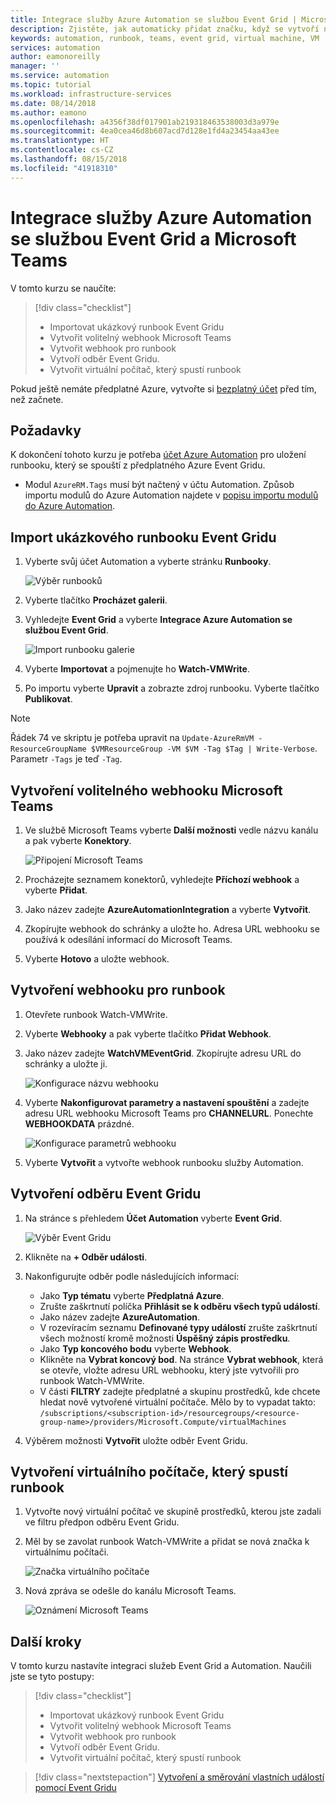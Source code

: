 ```yaml
---
title: Integrace služby Azure Automation se službou Event Grid | Microsoft Docs
description: Zjistěte, jak automaticky přidat značku, když se vytvoří nový virtuální počítač, a odeslat oznámení do Microsoft Teams.
keywords: automation, runbook, teams, event grid, virtual machine, VM
services: automation
author: eamonoreilly
manager: ''
ms.service: automation
ms.topic: tutorial
ms.workload: infrastructure-services
ms.date: 08/14/2018
ms.author: eamono
ms.openlocfilehash: a4356f38df017901ab219318463538003d3a979e
ms.sourcegitcommit: 4ea0cea46d8b607acd7d128e1fd4a23454aa43ee
ms.translationtype: HT
ms.contentlocale: cs-CZ
ms.lasthandoff: 08/15/2018
ms.locfileid: "41918310"
---
```

# <a name="integrate-azure-automation-with-event-grid-and-microsoft-teams"></a>Integrace služby Azure Automation se službou Event Grid a Microsoft Teams

V tomto kurzu se naučíte:

> [!div class="checklist"]
> * Importovat ukázkový runbook Event Gridu
> * Vytvořit volitelný webhook Microsoft Teams
> * Vytvořit webhook pro runbook
> * Vytvoří odběr Event Gridu.
> * Vytvořit virtuální počítač, který spustí runbook

Pokud ještě nemáte předplatné Azure, vytvořte si [bezplatný účet](https://azure.microsoft.com/free/?WT.mc_id=A261C142F) před tím, než začnete.

## <a name="prerequisites"></a>Požadavky

K dokončení tohoto kurzu je potřeba [účet Azure Automation](../automation/automation-offering-get-started.md) pro uložení runbooku, který se spouští z předplatného Azure Event Gridu.

* Modul `AzureRM.Tags` musí být načtený v účtu Automation. Způsob importu modulů do Azure Automation najdete v [popisu importu modulů do Azure Automation](../automation/automation-update-azure-modules.md).

## <a name="import-an-event-grid-sample-runbook"></a>Import ukázkového runbooku Event Gridu

1. Vyberte svůj účet Automation a vyberte stránku **Runbooky**.

   ![Výběr runbooků](./media/ensure-tags-exists-on-new-virtual-machines/select-runbooks.png)

2. Vyberte tlačítko **Procházet galerii**.

3. Vyhledejte **Event Grid** a vyberte **Integrace Azure Automation se službou Event Grid**.

    ![Import runbooku galerie](media/ensure-tags-exists-on-new-virtual-machines/gallery-event-grid.png)

4. Vyberte **Importovat** a pojmenujte ho **Watch-VMWrite**.

5. Po importu vyberte **Upravit** a zobrazte zdroj runbooku. Vyberte tlačítko **Publikovat**.

> [!NOTE]
> Řádek 74 ve skriptu je potřeba upravit na `Update-AzureRmVM -ResourceGroupName $VMResourceGroup -VM $VM -Tag $Tag | Write-Verbose`. Parametr `-Tags` je teď `-Tag`.

## <a name="create-an-optional-microsoft-teams-webhook"></a>Vytvoření volitelného webhooku Microsoft Teams

1. Ve službě Microsoft Teams vyberte **Další možnosti** vedle názvu kanálu a pak vyberte **Konektory**.

    ![Připojení Microsoft Teams](media/ensure-tags-exists-on-new-virtual-machines/teams-webhook.png)

2. Procházejte seznamem konektorů, vyhledejte **Příchozí webhook** a vyberte **Přidat**.

3. Jako název zadejte **AzureAutomationIntegration** a vyberte **Vytvořit**.

4. Zkopírujte webhook do schránky a uložte ho. Adresa URL webhooku se používá k odesílání informací do Microsoft Teams.

5. Vyberte **Hotovo** a uložte webhook.

## <a name="create-a-webhook-for-the-runbook"></a>Vytvoření webhooku pro runbook

1. Otevřete runbook Watch-VMWrite.

2. Vyberte **Webhooky** a pak vyberte tlačítko **Přidat Webhook**.

3. Jako název zadejte **WatchVMEventGrid**. Zkopírujte adresu URL do schránky a uložte ji.

    ![Konfigurace názvu webhooku](media/ensure-tags-exists-on-new-virtual-machines/copy-url.png)

4. Vyberte **Nakonfigurovat parametry a nastavení spouštění** a zadejte adresu URL webhooku Microsoft Teams pro **CHANNELURL**. Ponechte **WEBHOOKDATA** prázdné.

    ![Konfigurace parametrů webhooku](media/ensure-tags-exists-on-new-virtual-machines/configure-webhook-parameters.png)

5. Vyberte **Vytvořit** a vytvořte webhook runbooku služby Automation.

## <a name="create-an-event-grid-subscription"></a>Vytvoření odběru Event Gridu

1. Na stránce s přehledem **Účet Automation** vyberte **Event Grid**.

    ![Výběr Event Gridu](media/ensure-tags-exists-on-new-virtual-machines/select-event-grid.png)

2. Klikněte na **+ Odběr události**.

3. Nakonfigurujte odběr podle následujících informací:

   * Jako **Typ tématu** vyberte **Předplatná Azure**.
   * Zrušte zaškrtnutí políčka **Přihlásit se k odběru všech typů událostí**.
   * Jako název zadejte **AzureAutomation**.
   * V rozevíracím seznamu **Definované typy událostí** zrušte zaškrtnutí všech možností kromě možnosti **Úspěšný zápis prostředku**.
   * Jako **Typ koncového bodu** vyberte **Webhook**.
   * Klikněte na **Vybrat koncový bod**. Na stránce **Vybrat webhook**, která se otevře, vložte adresu URL webhooku, který jste vytvořili pro runbook Watch-VMWrite.
   * V části **FILTRY** zadejte předplatné a skupinu prostředků, kde chcete hledat nově vytvořené virtuální počítače. Mělo by to vypadat takto: `/subscriptions/<subscription-id>/resourcegroups/<resource-group-name>/providers/Microsoft.Compute/virtualMachines`

4. Výběrem možnosti **Vytvořit** uložte odběr Event Gridu.

## <a name="create-a-vm-that-triggers-the-runbook"></a>Vytvoření virtuálního počítače, který spustí runbook

1. Vytvořte nový virtuální počítač ve skupině prostředků, kterou jste zadali ve filtru předpon odběru Event Gridu.

2. Měl by se zavolat runbook Watch-VMWrite a přidat se nová značka k virtuálnímu počítači.

    ![Značka virtuálního počítače](media/ensure-tags-exists-on-new-virtual-machines/vm-tag.png)

3. Nová zpráva se odešle do kanálu Microsoft Teams.

    ![Oznámení Microsoft Teams](media/ensure-tags-exists-on-new-virtual-machines/teams-vm-message.png)

## <a name="next-steps"></a>Další kroky

V tomto kurzu nastavíte integraci služeb Event Grid a Automation. Naučili jste se tyto postupy:

> [!div class="checklist"]
> * Importovat ukázkový runbook Event Gridu
> * Vytvořit volitelný webhook Microsoft Teams
> * Vytvořit webhook pro runbook
> * Vytvoří odběr Event Gridu.
> * Vytvořit virtuální počítač, který spustí runbook

> [!div class="nextstepaction"]
> [Vytvoření a směrování vlastních událostí pomocí Event Gridu](../event-grid/custom-event-quickstart.md)
